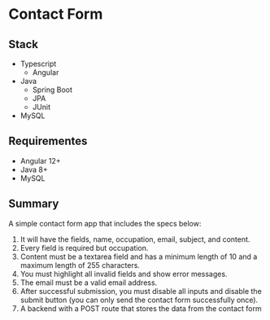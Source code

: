 # Contact Form

## Stack

- Typescript
    - Angular
- Java
    - Spring Boot
    - JPA
    - JUnit
- MySQL

## Requirementes

- Angular 12+
- Java 8+
- MySQL

## Summary

A simple contact form app that includes the specs below: 

1. It will have the fields, name, occupation, email, subject, and content. 
2. Every field is required but occupation.
3. Content must be a textarea field and has a minimum length of 10 and a maximum length of 255 characters.
4. You must highlight all invalid fields and show error messages.
5. The email must be a valid email address.
6. After successful submission, you must disable all inputs and disable the submit button (you can only send the contact form successfully once).
7. A backend with a POST route that stores the data from the contact form
